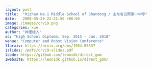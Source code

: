 ```yaml
---
layout: post
title:  "Rizhao No.1 Middle School of Shandong / 山东省日照第一中学"
date:   2009-05-29 22:21:59 +00:00
image: /images/crv19.png
categories: xue
author: "神里绫人"
sc: "High School Diploma, Sep. 2015 - Jun. 2018"
venue: "Computer and Robot Vision Conference"
11arxiv: https://arxiv.org/abs/1904.05537
1slides: /pdfs/crv19-slides.pdf
1code: https://github.com/leonidk/direct_gmm
1website: https://leonidk.github.io/direct_gmm/
---
```

